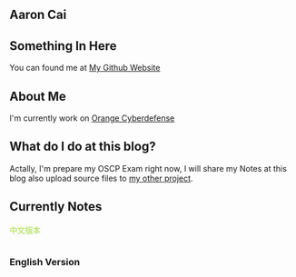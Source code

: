 ## Aaron Cai
## Something In Here
You can found me at [My Github Website](https://github.com/AaronCaiii)

## About Me
I'm currently work on [Orange Cyberdefense](https://www.orangecyberdefense.com)

## What do I do at this blog?
Actally, I'm prepare my OSCP Exam right now, I will share my Notes at this blog also upload source files to [my other project](https://github.com/AaronCaiii/Notes).

## Currently Notes
<details>
<summary style="display: block;margin-block-start: 1em;margin-block-end: 1em;margin-inline-start: 0px;margin-inline-end: 0px;font-weight: normal;color: #b5e853;text-shadow: 0 1px 1px rgb(0 0 0 / 10%), 0 0 5px rgb(181 232 83 / 10%), 0 0 10px rgb(181 232 83 / 10%);letter-spacing: -0.03em;">中文版本</summary>
<p><a href="https://aaroncaiii.github.io/Target%20Notes/Cute">Cute</a></p>
<p><a href="https://aaroncaiii.github.io/Target%20Notes/Development">Development</a></p>
<p><a href="https://aaroncaiii.github.io/Target%20Notes/FALL">FALL</a></p>
<p><a href="https://aaroncaiii.github.io/Target%20Notes/Joy">Joy</a></p>
<p><a href="https://aaroncaiii.github.io/Target%20Notes/SkyTower">SkyTower</a></p>
<p><a href="https://aaroncaiii.github.io/Target%20Notes/lampiao">lampiao</a></p>
<p><a href="https://aaroncaiii.github.io/Target%20Notes/loly">loly</a></p>
<p><a href="https://aaroncaiii.github.io/Target%20Notes/natraj">natraj</a></p>
<p><a href="https://aaroncaiii.github.io/Target%20Notes/sar">sar</a></p>
<p><a href="https://aaroncaiii.github.io/Target%20Notes/solstice">solstice</a></p>
</details>

### English Version
